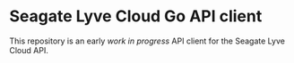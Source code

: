 # Seagate Lyve Cloud Go API client
This repository is an early _work in progress_ API client for the Seagate Lyve Cloud API.
